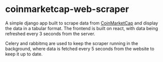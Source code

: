 # coinmarketcap-web-scraper

A simple django app built to scrape data from [CoinMarketCap](https://coinmarketcap.com) and display the data in a tabular format. The frontend is built on react, with data being refreshed every 3 seconds from the server.

Celery and rabbitmq are used to keep the scraper running in the background, where data is fetched every 5 seconds from the website to keep it up to date.
